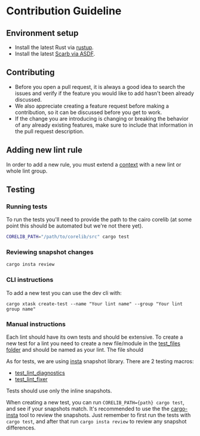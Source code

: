 # Contribution Guideline


## Environment setup

- Install the latest Rust via [rustup](https://doc.rust-lang.org/cargo/getting-started/installation.html).
- Install the latest [Scarb via ASDF](https://docs.swmansion.com/scarb/download.html#install-via-asdf).

## Contributing

- Before you open a pull request, it is always a good idea to search the issues and verify if the feature you would like
to add hasn't been already discussed.
- We also appreciate creating a feature request before making a contribution, so it can be discussed before you get to
work.
- If the change you are introducing is changing or breaking the behavior of any already existing features, make sure to
include that information in the pull request description.

## Adding new lint rule

In order to add a new rule, you must extend a [context](crates/cairo-lint-core/src/context.rs) with a new lint or whole lint group.

## Testing

### Running tests

To run the tests you'll need to provide the path to the cairo corelib (at some point this should be automated but we're
not there yet).

```sh
CORELIB_PATH="/path/to/corelib/src" cargo test
```

### Reviewing snapshot changes

```sh
cargo insta review
```

### CLI instructions

To add a new test you can use the dev cli with:

```
cargo xtask create-test --name "Your lint name" --group "Your lint group name"
```

### Manual instructions

Each lint should have its own tests and should be extensive. To create a new test for a lint you need to create a new file/module
in the [test_files folder](./crates/cairo-lint-core/tests) and should be named as your lint. The file should

As for tests, we are using [insta](https://insta.rs/) snapshot library. 
There are 2 testing macros:
- [test_lint_diagnostics](crates/cairo-lint-core/tests/helpers/mod.rs)
- [test_lint_fixer](crates/cairo-lint-core/tests/helpers/mod.rs)

Tests should use only the inline snapshots.


When creating a new test, you can run `CORELIB_PATH={path} cargo test`, and see if your snapshots match. It's recommended to use the the [cargo-insta](https://crates.io/crates/cargo-insta) tool to review the snapshots. Just remember to first run the tests with `cargo test`, and after that run `cargo insta review` to review any snapshot differences.
